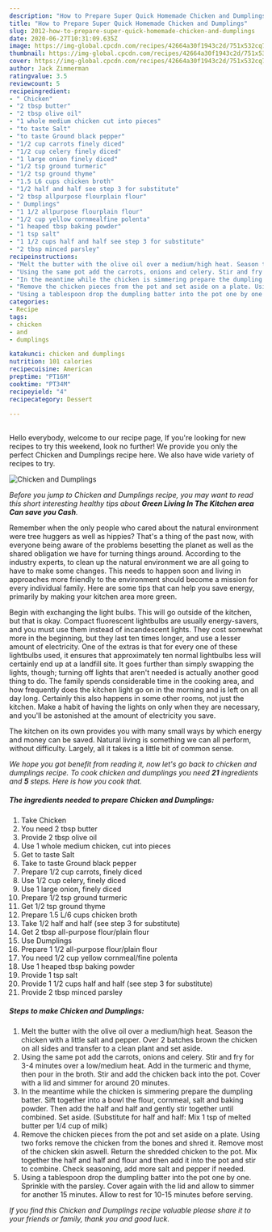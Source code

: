 ```yaml
---
description: "How to Prepare Super Quick Homemade Chicken and Dumplings"
title: "How to Prepare Super Quick Homemade Chicken and Dumplings"
slug: 2012-how-to-prepare-super-quick-homemade-chicken-and-dumplings
date: 2020-06-27T10:31:09.635Z
image: https://img-global.cpcdn.com/recipes/42664a30f1943c2d/751x532cq70/chicken-and-dumplings-recipe-main-photo.jpg
thumbnail: https://img-global.cpcdn.com/recipes/42664a30f1943c2d/751x532cq70/chicken-and-dumplings-recipe-main-photo.jpg
cover: https://img-global.cpcdn.com/recipes/42664a30f1943c2d/751x532cq70/chicken-and-dumplings-recipe-main-photo.jpg
author: Jack Zimmerman
ratingvalue: 3.5
reviewcount: 5
recipeingredient:
- " Chicken"
- "2 tbsp butter"
- "2 tbsp olive oil"
- "1 whole medium chicken cut into pieces"
- "to taste Salt"
- "to taste Ground black pepper"
- "1/2 cup carrots finely diced"
- "1/2 cup celery finely diced"
- "1 large onion finely diced"
- "1/2 tsp ground turmeric"
- "1/2 tsp ground thyme"
- "1.5 L6 cups chicken broth"
- "1/2 half and half see step 3 for substitute"
- "2 tbsp allpurpose flourplain flour"
- " Dumplings"
- "1 1/2 allpurpose flourplain flour"
- "1/2 cup yellow cornmealfine polenta"
- "1 heaped tbsp baking powder"
- "1 tsp salt"
- "1 1/2 cups half and half see step 3 for substitute"
- "2 tbsp minced parsley"
recipeinstructions:
- "Melt the butter with the olive oil over a medium/high heat. Season the chicken with a little salt and pepper. Over 2 batches brown the chicken on all sides and transfer to a clean plant and set aside."
- "Using the same pot add the carrots, onions and celery. Stir and fry for 3-4 minutes over a low/medium heat. Add in the turmeric and thyme, then pour in the broth. Stir and add the chicken back into the pot. Cover with a lid and simmer for around 20 minutes."
- "In the meantime while the chicken is simmering prepare the dumpling batter. Sift together into a bowl the flour, cornmeal, salt and baking powder. Then add the half and half and gently stir together until combined. Set aside. (Substitute for half and half: Mix 1 tsp of melted butter per 1/4 cup of milk)"
- "Remove the chicken pieces from the pot and set aside on a plate. Using two forks remove the chicken from the bones and shred it. Remove most of the chicken skin aswell. Return the shredded chicken to the pot. Mix together the half and half and flour and then add it into the pot and stir to combine. Check seasoning, add more salt and pepper if needed."
- "Using a tablespoon drop the dumpling batter into the pot one by one. Sprinkle with the parsley. Cover again with the lid and allow to simmer for another 15 minutes. Allow to rest for 10-15 minutes before serving."
categories:
- Recipe
tags:
- chicken
- and
- dumplings

katakunci: chicken and dumplings 
nutrition: 101 calories
recipecuisine: American
preptime: "PT16M"
cooktime: "PT34M"
recipeyield: "4"
recipecategory: Dessert

---
```

<br>
Hello everybody, welcome to our recipe page, If you're looking for new recipes to try this weekend, look no further! We provide you only the perfect Chicken and Dumplings recipe here. We also have wide variety of recipes to try.
<br>


![Chicken and Dumplings](https://img-global.cpcdn.com/recipes/42664a30f1943c2d/751x532cq70/chicken-and-dumplings-recipe-main-photo.jpg)

<i>Before you jump to Chicken and Dumplings recipe, you may want to read this short interesting healthy tips about 
<strong>Green Living In The Kitchen area Can save you Cash</strong>.</i>
</br>

Remember when the only people who cared about the natural environment were tree huggers as well as hippies? That's a thing of the past now, with everyone being aware of the problems besetting the planet as well as the shared obligation we have for turning things around. According to the industry experts, to clean up the natural environment we are all going to have to make some changes. This needs to happen soon and living in approaches more friendly to the environment should become a mission for every individual family. Here are some tips that can help you save energy, primarily by making your kitchen area more green.

Begin with exchanging the light bulbs. This will go outside of the kitchen, but that is okay. Compact fluorescent lightbulbs are usually energy-savers, and you must use them instead of incandescent lights. They cost somewhat more in the beginning, but they last ten times longer, and use a lesser amount of electricity. One of the extras is that for every one of these lightbulbs used, it ensures that approximately ten normal lightbulbs less will certainly end up at a landfill site. It goes further than simply swapping the lights, though; turning off lights that aren't needed is actually another good thing to do. The family spends considerable time in the cooking area, and how frequently does the kitchen light go on in the morning and is left on all day long. Certainly this also happens in some other rooms, not just the kitchen. Make a habit of having the lights on only when they are necessary, and you'll be astonished at the amount of electricity you save.

The kitchen on its own provides you with many small ways by which energy and money can be saved. Natural living is something we can all perform, without difficulty. Largely, all it takes is a little bit of common sense.


<i>We hope you got benefit from reading it, now let's go back to chicken and dumplings recipe. To cook chicken and dumplings you need <strong>21</strong> ingredients and <strong>5</strong> steps. Here is how you cook that.
</i>

##### The ingredients needed to prepare Chicken and Dumplings:

1. Take  Chicken
1. You need 2 tbsp butter
1. Provide 2 tbsp olive oil
1. Use 1 whole medium chicken, cut into pieces
1. Get to taste Salt
1. Take to taste Ground black pepper
1. Prepare 1/2 cup carrots, finely diced
1. Use 1/2 cup celery, finely diced
1. Use 1 large onion, finely diced
1. Prepare 1/2 tsp ground turmeric
1. Get 1/2 tsp ground thyme
1. Prepare 1.5 L/6 cups chicken broth
1. Take 1/2 half and half (see step 3 for substitute)
1. Get 2 tbsp all-purpose flour/plain flour
1. Use  Dumplings
1. Prepare 1 1/2 all-purpose flour/plain flour
1. You need 1/2 cup yellow cornmeal/fine polenta
1. Use 1 heaped tbsp baking powder
1. Provide 1 tsp salt
1. Provide 1 1/2 cups half and half (see step 3 for substitute)
1. Provide 2 tbsp minced parsley


##### Steps to make Chicken and Dumplings:

1. Melt the butter with the olive oil over a medium/high heat. Season the chicken with a little salt and pepper. Over 2 batches brown the chicken on all sides and transfer to a clean plant and set aside.
1. Using the same pot add the carrots, onions and celery. Stir and fry for 3-4 minutes over a low/medium heat. Add in the turmeric and thyme, then pour in the broth. Stir and add the chicken back into the pot. Cover with a lid and simmer for around 20 minutes.
1. In the meantime while the chicken is simmering prepare the dumpling batter. Sift together into a bowl the flour, cornmeal, salt and baking powder. Then add the half and half and gently stir together until combined. Set aside. (Substitute for half and half: Mix 1 tsp of melted butter per 1/4 cup of milk)
1. Remove the chicken pieces from the pot and set aside on a plate. Using two forks remove the chicken from the bones and shred it. Remove most of the chicken skin aswell. Return the shredded chicken to the pot. Mix together the half and half and flour and then add it into the pot and stir to combine. Check seasoning, add more salt and pepper if needed.
1. Using a tablespoon drop the dumpling batter into the pot one by one. Sprinkle with the parsley. Cover again with the lid and allow to simmer for another 15 minutes. Allow to rest for 10-15 minutes before serving.


<i>If you find this Chicken and Dumplings recipe valuable please share it to your friends or family, thank you and good luck.</i>
